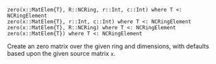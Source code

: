 ```
zero(x::MatElem{T}, R::NCRing, r::Int, c::Int) where T <: NCRingElement
zero(x::MatElem{T}, r::Int, c::Int) where T <: NCRingElement
zero(x::MatElem{T}, R::NCRing) where T <: NCRingElement
zero(x::MatElem{T}) where T <: NCRingElement
```

Create an zero matrix over the given ring and dimensions, with defaults based upon the given source matrix `x`.
